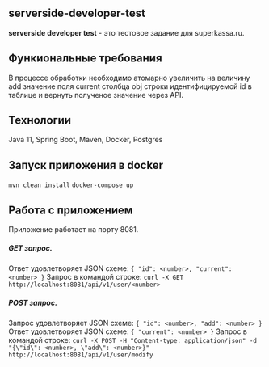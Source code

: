 ## serverside-developer-test
**serverside developer test** - это тестовое задание для superkassa.ru.

## Функиональные требования
В процессе обработки необходимо атомарно увеличить на величину add значение
поля current столбца obj строки идентифицируемой id в таблице и вернуть полученое значение через API.

## Технологии
Java 11, Spring Boot, Maven, Docker, Postgres

## Запуск приложения в docker

`mvn clean install`
`docker-compose up`

## Работа с приложением
Приложение работает на порту 8081.

##### GET запрос.
Ответ удовлетворяет JSON схеме:
`{
"id": <number>,
"current": <number>
}`
Запрос в командой строке:
`curl -X GET http://localhost:8081/api/v1/user/<number>`

##### POST запрос.
Запрос удовлетворяет JSON схеме:
`{
"id": <number>,
"add": <number>
}`
Ответ удовлетворяет JSON схеме:
`{
"current": <number>
}`
Запрос в командой строке:
`curl -X POST -H "Content-type: application/json" -d "{\"id\": <number>, \"add\": <number>}" http://localhost:8081/api/v1/user/modify`


